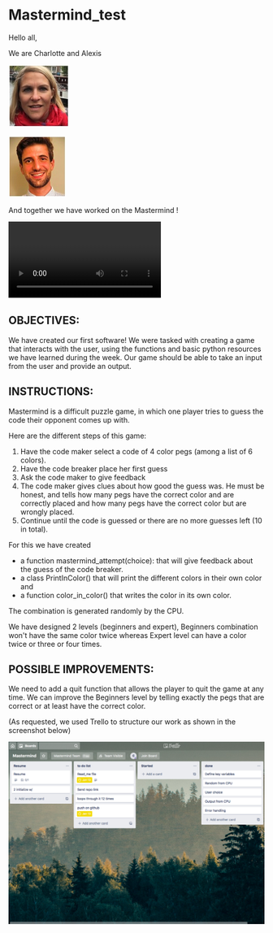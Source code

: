 # Mastermind_test

Hello all, 

We are Charlotte and Alexis

![GitHub Logo](/Media/CA.jpg)

![GitHub Logo](/Media/AL.jpg)


And together we have worked on the Mastermind !

![Record](/Media/Record.mp4)

## OBJECTIVES:
We have created our first software! We were tasked with creating a game that interacts with the user, using the functions and basic python resources we have learned during the week. Our game should be able to take an input from the user and provide an output.

## INSTRUCTIONS:
Mastermind is a difficult puzzle game, in which one player tries to guess the code their opponent comes up with. 


Here are the different steps of this game:
1. Have the code maker select a code of 4 color pegs (among a list of 6 colors).
2. Have the code breaker place her first guess
3. Ask the code maker to give feedback
4. The code maker gives clues about how good the guess was. He must be honest, and tells how many pegs have the correct color and are correctly placed and how many pegs have the correct color but are wrongly placed. 
5. Continue until the code is guessed or there are no more guesses left (10 in total).


For this we have created
- a function mastermind_attempt(choice): that will give feedback about the guess of the code breaker.
- a class PrintInColor() that will print the different colors in their own color and
- a function color_in_color() that writes the color in its own color.


The combination is generated randomly by the CPU. 

We have designed 2 levels (beginners and expert), Beginners combination won't have the same color twice whereas Expert level can have a color twice or three or four times. 

## POSSIBLE IMPROVEMENTS:

We need to add a quit function that allows the player to quit the game at any time.
We can improve the Beginners level by telling exactly the pegs that are correct or at least have the correct color.


(As requested, we used Trello to structure our work as shown in the screenshot below)

![GitHub Logo](/Media/Trello.jpg)

